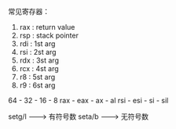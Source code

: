 
常见寄存器：

1. rax : return value
2. rsp : stack pointer
3. rdi : 1st arg
4. rsi : 2st arg
5. rdx : 3st arg
6. rcx : 4st arg
7. r8  : 5st arg
8. r9  : 6st arg

64  - 32  - 16 - 8
rax - eax - ax - al
rsi - esi - si - sil

setg/l --->  有符号数
seta/b --->  无符号数

